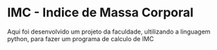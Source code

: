 # IMC - Indice de Massa Corporal
Aqui foi desenvolvido um projeto da faculdade, ultilizando a linguagem python, para fazer um programa de calculo de IMC
